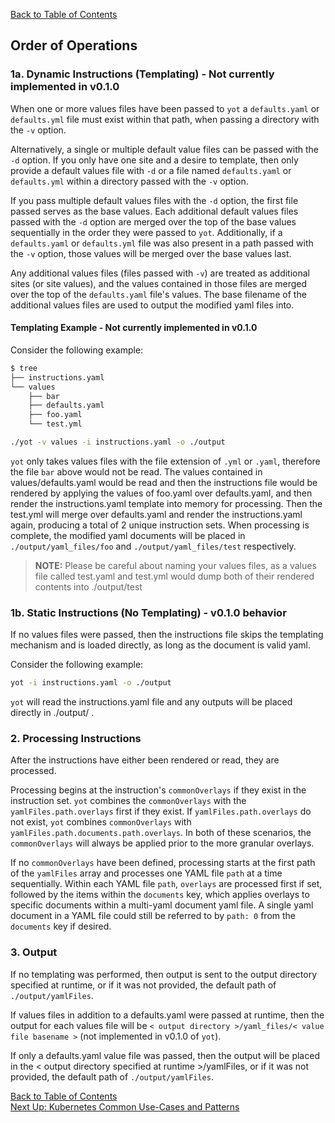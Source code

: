 [Back to Table of Contents](../documentation.md)  


## Order of Operations

### 1a. Dynamic Instructions (Templating) - Not currently implemented in v0.1.0

When one or more values files have been passed to `yot` a `defaults.yaml` or `defaults.yml` file must exist within that path, when passing a directory with the `-v` option.  

Alternatively, a single or multiple default value files can be passed with the `-d` option.
If you only have one site and a desire to template, then only provide a default values file with `-d` or a file named `defaults.yaml` or `defaults.yml` within a directory passed with the `-v` option.

If you pass multiple default values files with the `-d` option, the first file passed serves as the base values.  Each additional default values files passed with the `-d` option are merged over the top of the base values sequentially in the order they were passed to `yot`.  Additionally, if a `defaults.yaml` or `defaults.yml` file was also present in a path passed with the `-v` option, those values will be merged over the base values last.

Any additional values files (files passed with `-v`) are treated as additional sites (or site values), and the values contained in those files are merged over the top of the `defaults.yaml` file's values.  The base filename of the additional values files are used to output the modified yaml files into.  

#### Templating Example - Not currently implemented in v0.1.0

Consider the following example:

```bash
$ tree
├── instructions.yaml
└── values
    ├── bar
    ├── defaults.yaml
    ├── foo.yaml
    └── test.yml

./yot -v values -i instructions.yaml -o ./output
```

`yot` only takes values files with the file extension of `.yml` or `.yaml`, therefore the file `bar` above would not be read.  The values contained in values/defaults.yaml would be read and then the instructions file would be rendered by applying the values of foo.yaml over defaults.yaml, and then render the instructions.yaml template into memory for processing.  Then the test.yml will merge over defaults.yaml and render the instructions.yaml again, producing a total of 2 unique instruction sets.  When processing is complete, the modified yaml documents will be placed in `./output/yaml_files/foo` and `./output/yaml_files/test` respectively.  
> **NOTE:**  Please be careful about naming your values files, as a values file called test.yaml and test.yml would dump both of their rendered contents into ./output/test

### 1b. Static Instructions (No Templating) - v0.1.0 behavior

If no values files were passed, then the instructions file skips the templating mechanism and is loaded directly, as long as the document is valid yaml.

Consider the following example:
```bash
yot -i instructions.yaml -o ./output
```

`yot` will read the instructions.yaml file and any outputs will be placed directly in ./output/ .

### 2. Processing Instructions

After the instructions have either been rendered or read, they are processed.

Processing begins at the instruction's `commonOverlays` if they exist in the instruction set.  `yot` combines the `commonOverlays` with the `yamlFiles.path.overlays` first if they exist.  If `yamlFiles.path.overlays` do not exist, `yot` combines `commonOverlays` with `yamlFiles.path.documents.path.overlays`.  In both of these scenarios, the `commonOverlays` will always be applied prior to the more granular overlays.

If no `commonOverlays` have been defined, processing starts at the first path of the `yamlFiles` array and processes one YAML file `path` at a time sequentially.  Within each YAML file `path`, `overlays` are processed first if set, followed by the items within the `documents` key, which applies overlays to specific documents within a multi-yaml document yaml file. A single yaml document in a YAML file could still be referred to by `path: 0` from the `documents` key if desired.

### 3. Output

If no templating was performed, then output is sent to the output directory specified at runtime, or if it was not provided, the default path of `./output/yamlFiles`.

If values files in addition to a defaults.yaml were passed at runtime, then the output for each values file will be `< output directory >/yaml_files/< value file basename >` (not implemented in v0.1.0 of `yot`).

If only a defaults.yaml value file was passed, then the output will be placed in the < output directory specified at runtime >/yamlFiles, or if it was not provided, the default path of `./output/yamlFiles`.


[Back to Table of Contents](../documentation.md)  
[Next Up: Kubernetes Common Use-Cases and Patterns](kubernetesUseCases.md)